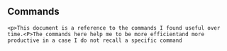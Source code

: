 ## Commands
    <p>This document is a reference to the commands I found useful over time.<P>The commands here help me to be more efficientand more productive in a case I do not recall a specific command
